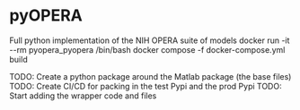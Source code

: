 # pyOPERA
Full python implementation of the NIH OPERA suite of models
docker run -it --rm pyopera_pyopera /bin/bash
docker compose -f docker-compose.yml build

TODO: Create a python package around the Matlab package (the base files)
TODO: Create CI/CD for packing in the test Pypi and the prod Pypi
TODO: Start adding the wrapper code and files

